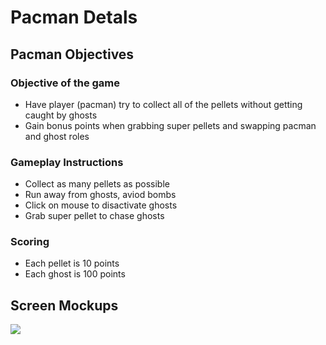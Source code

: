 # Pacman Detals

## Pacman Objectives

### Objective of the game
* Have player (pacman) try to collect all of the pellets without getting caught by ghosts
* Gain bonus points when grabbing super pellets and swapping pacman and ghost roles

### Gameplay Instructions
* Collect as many pellets as possible
* Run away from ghosts, aviod bombs
* Click on mouse to disactivate ghosts
* Grab super pellet to chase ghosts

### Scoring
* Each pellet is 10 points
* Each ghost is 100 points

## Screen Mockups
![](20190531_224924.jpg)
